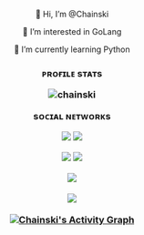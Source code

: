 <p align="center">
👋 Hi, I’m @Chainski
<p align="center">
👀 I’m interested in GoLang
<p align="center">
🌱 I’m currently learning Python
<h3>
<p align="center">
ᴘʀᴏғɪʟᴇ sᴛᴀᴛs
<p align="center"> <img src="https://komarev.com/ghpvc/?username=chainski&label=Profile%20views&color=0e75b6&style=flat" alt="chainski" /> </p>
<p align="center">
sᴏᴄɪᴀʟ ɴᴇᴛᴡᴏʀᴋs
<p align="center"> <a href="https://www.youtube.com/channel/UCR55c-mtcH86O-QvOQC_oFg?sub_confirmation=1"><img src="https://img.shields.io/youtube/channel/subscribers/UCR55c-mtcH86O-QvOQC_oFg?style=social"></a>
<a href="https://chinotechtips.blogspot.com"><img src="https://img.shields.io/badge/-BLOGGER-orange"></a>
<p align="center"> <a href="https://www.pinterest.com/chinotechtips325"><img src="https://img.shields.io/badge/-PINTEREST-red"></a>
<a href="https://t.me/chinotech"><img src="https://img.shields.io/badge/-TELEGRAM-blue"></a>
<p align="center">
<img align="center" src="https://github-readme-stats.vercel.app/api/top-langs/?username=chainski&theme=radical" />
<br></br>
<img align="center" src="https://github-readme-stats.vercel.app/api?username=chainski&show_icons=true&theme=radical" />
<br/>
<br/>
<a href="https://github.com/chainski/github-readme-activity-graph"><img alt="Chainski's Activity Graph" src="https://activity-graph.herokuapp.com/graph?username=chainski&bg_color=0D1117&color=5BCDEC&line=5BCDEC&point=FFFFFF&hide_border=true" /></a>
</p>
